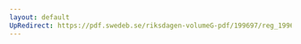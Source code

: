 ```yaml
---
layout: default
UpRedirect: https://pdf.swedeb.se/riksdagen-volumeG-pdf/199697/reg_199697/reg_199697_0316.pdf
---
```


